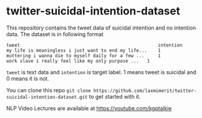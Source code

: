 # twitter-suicidal-intention-dataset
This repository contains the tweet data of suicidal intention and no intention data.
The dataset is in following format
```
tweet	                                                intention
my life is meaningless i just want to end my life...	1
muttering i wanna die to myself daily for a few ... 	1
work slave i really feel like my only purpose ...	1
```

`tweet` is text data and `intention` is target label. 1 means tweet is suicidal and 0 means it is not.

You can clone this repo `git clone https://github.com/laxmimerit/twitter-suicidal-intention-dataset.git` to get started with it.

NLP Video Lectures are available at https://youtube.com/kgptalkie


